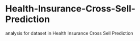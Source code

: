 # Health-Insurance-Cross-Sell-Prediction
analysis for dataset in Health Insurance Cross Sell Prediction
